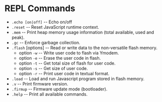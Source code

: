 REPL Commands
=============

* `.echo [on|off]` -- Echo on/off
* `.reset` -- Reset JavaScript runtime context.
* `.mem` -- Print heap memory usage information (total available, used and peak).
* `.gc` -- Enforce garbage collection.
* `.flash` [options] -- Read or write data to the non-versatile flash memory.
  * option `-w` -- Write user code to flash via Ymodem.
  * option `-e` -- Erase the user code in flash.
  * option `-t` -- Get total size of flash for user code.
  * option `-s` -- Get size of user code.
  * option `-r` -- Print user code in textual format.
* `.load` -- Load and run Javascript program stored in flash memory.
* `.v` -- Print firmware version.
* `.firmup` -- Firmware update mode (bootloader).
* `.help` -- Print all available commands.
